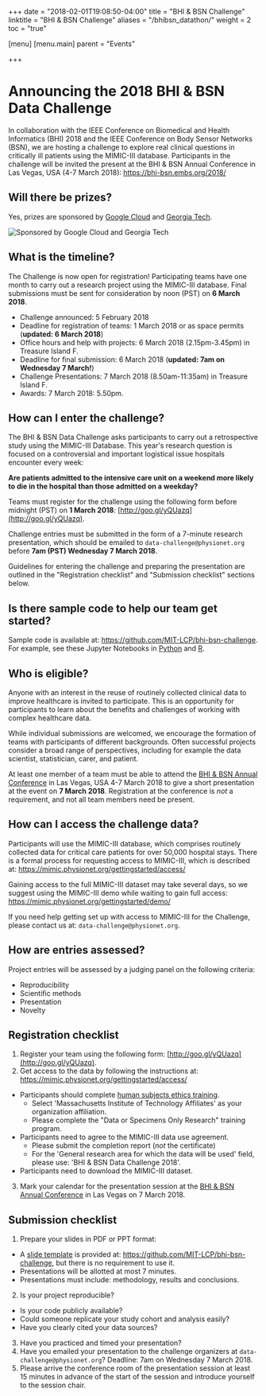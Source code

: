 +++
date = "2018-02-01T19:08:50-04:00"
title = "BHI & BSN Challenge"
linktitle = "BHI & BSN Challenge"
aliases = "/bhibsn_datathon/"
weight = 2
toc = "true"

[menu]
  [menu.main]
    parent = "Events"

+++

# Announcing the 2018 BHI & BSN Data Challenge

In collaboration with the IEEE Conference on Biomedical and Health Informatics (BHI) 2018 and the IEEE Conference on Body Sensor Networks (BSN), we are hosting a challenge to explore real clinical questions in critically ill patients using the MIMIC-III database. Participants in the challenge will be invited the present at the BHI & BSN Annual Conference in Las Vegas, USA (4-7 March 2018): https://bhi-bsn.embs.org/2018/

## Will there be prizes?

Yes, prizes are sponsored by [Google Cloud](https://cloud.google.com) and [Georgia Tech](http://www.gatech.edu/).

![Sponsored by Google Cloud and Georgia Tech](/img/bhibsn-sponsors.png)

## What is the timeline?

The Challenge is now open for registration! Participating teams have one month to carry out a research project using the MIMIC-III database. Final submissions must be sent for consideration by noon (PST) on **6 March 2018**. 

- Challenge announced: 5 February 2018
- Deadline for registration of teams: 1 March 2018 or as space permits (**updated: 6 March 2018**)
- Office hours and help with projects: 6 March 2018 (2.15pm-3.45pm) in Treasure Island F.
- Deadline for final submission: 6 March 2018 (**updated: 7am on Wednesday 7 March!**)
- Challenge Presentations: 7 March 2018 (8.50am-11:35am) in Treasure Island F.
- Awards: 7 March 2018: 5.50pm.

## How can I enter the challenge?

The BHI & BSN Data Challenge asks participants to carry out a retrospective study using the MIMIC-III Database. This year's research question is focused on a controversial and important logistical issue hospitals encounter every week:

**Are patients admitted to the intensive care unit on a weekend more likely to die in the hospital than those admitted on a weekday?**

Teams must register for the challenge using the following form before midnight (PST) on **1 March 2018**: [http://goo.gl/yQUazq](http://goo.gl/yQUazq).   

Challenge entries must be submitted in the form of a 7-minute research presentation, which should be emailed to `data-challenge@physionet.org` before **7am (PST) Wednesday 7 March 2018**.

Guidelines for entering the challenge and preparing the presentation are outlined in the "Registration checklist" and "Submission checklist" sections below.

## Is there sample code to help our team get started?

Sample code is available at: https://github.com/MIT-LCP/bhi-bsn-challenge. For example, see these Jupyter Notebooks in [Python](https://github.com/MIT-LCP/bhi-bsn-challenge/blob/master/challenge-demo.ipynb) and [R](https://github.com/MIT-LCP/bhi-bsn-challenge/blob/master/jupyter_example_notebook_in_R.ipynb). 

<!-- Explain why we have selected this challenge. Aim is to introduce people to working with MIMIC-III; interested in seeing diversity approaches to look at similar question; seek to reinforce good practice in retrospective research. -->

## Who is eligible?

Anyone with an interest in the reuse of routinely collected clinical data to improve healthcare is invited to participate. This is an opportunity for participants to learn about the benefits and challenges of working with complex healthcare data.  

While individual submissions are welcomed, we encourage the formation of teams with participants of different backgrounds. Often successful projects consider a broad range of perspectives, including for example the data scientist, statistician, carer, and patient.

At least one member of a team must be able to attend the [BHI & BSN Annual Conference](https://bhi-bsn.embs.org/2018/) in Las Vegas, USA 4-7 March 2018 to give a short presentation at the event on **7 March 2018**.  Registration at the conference is _not_ a requirement, and not all team members need be present. 

## How can I access the challenge data?

Participants will use the MIMIC-III database, which comprises routinely collected data for critical care patients for over 50,000 hospital stays. There is a formal process for requesting access to MIMIC-III, which is described at: https://mimic.physionet.org/gettingstarted/access/

Gaining access to the full MIMIC-III dataset may take several days, so we suggest using the MIMIC-III demo while waiting to gain full access: https://mimic.physionet.org/gettingstarted/demo/

If you need help getting set up with access to MIMIC-III for the Challenge, please contact us at: `data-challenge@physionet.org`.

## How are entries assessed?

Project entries will be assessed by a judging panel on the following criteria:

- Reproducibility  
- Scientific methods  
- Presentation  
- Novelty  

## Registration checklist

1. Register your team using the following form: [http://goo.gl/yQUazq](http://goo.gl/yQUazq).
2. Get access to the data by following the instructions at: https://mimic.physionet.org/gettingstarted/access/  
  - Participants should complete [human subjects ethics training](https://www.citiprogram.org/index.cfm?pageID=154&icat=0&ac=0). 
      - Select 'Massachusetts Institute of Technology Affiliates' as your organization affiliation. 
      - Please complete the "Data or Specimens Only Research" training program.
  - Participants need to agree to the MIMIC-III data use agreement.
      - Please submit the completion report (_not_ the certificate)
      - For the 'General research area for which the data will be used' field, please use: 'BHI & BSN Data Challenge 2018'.
  - Participants need to download the MIMIC-III dataset.
3. Mark your calendar for the presentation session at the [BHI & BSN Annual Conference](https://bhi-bsn.embs.org/2018/) in Las Vegas on 7 March 2018.

## Submission checklist

1. Prepare your slides in PDF or PPT format: 
  - A [slide template](https://github.com/MIT-LCP/bhi-bsn-challenge/blob/master/slide-template.pptx) is provided at: https://github.com/MIT-LCP/bhi-bsn-challenge, but there is no requirement to use it.
  - Presentations will be allotted at most 7 minutes.  
  - Presentations must include: methodology, results and conclusions.  
2. Is your project reproducible?  
  - Is your code publicly available?  
  - Could someone replicate your study cohort and analysis easily?  
  - Have you clearly cited your data sources?  
3. Have you practiced and timed your presentation? 
4. Have you emailed your presentation to the challenge organizers at `data-challenge@physionet.org`? Deadline: 7am on Wednesday 7 March 2018.  
5. Please arrive the conference room of the presentation session at least 15 minutes in advance of the start of the session and introduce yourself to the session chair.  



